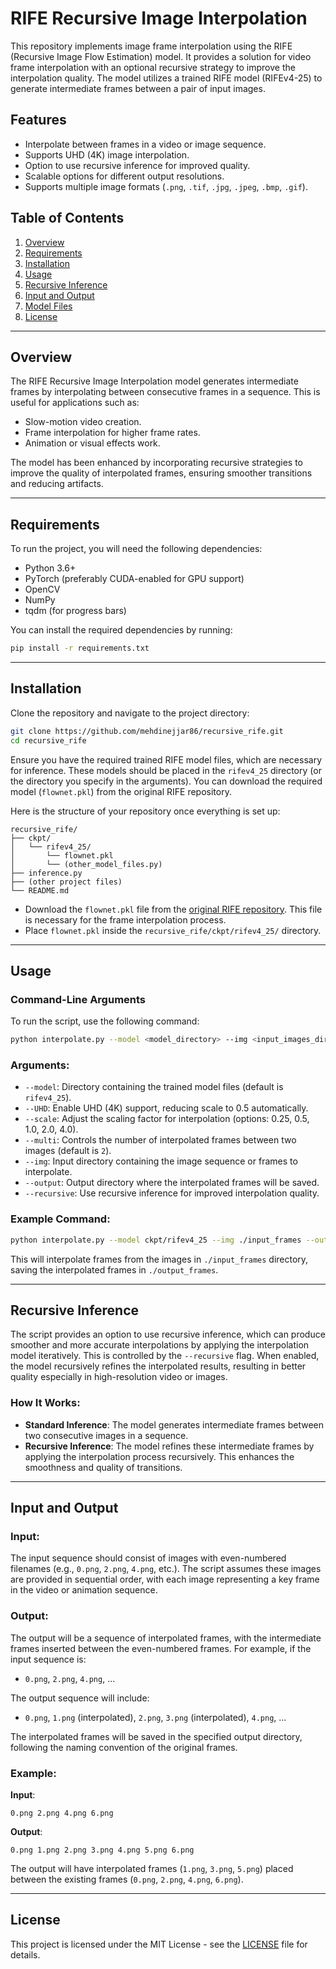 # RIFE Recursive Image Interpolation

This repository implements image frame interpolation using the RIFE (Recursive Image Flow Estimation) model. It provides a solution for video frame interpolation with an optional recursive strategy to improve the interpolation quality. The model utilizes a trained RIFE model (RIFEv4-25) to generate intermediate frames between a pair of input images.

## Features

* Interpolate between frames in a video or image sequence.
* Supports UHD (4K) image interpolation.
* Option to use recursive inference for improved quality.
* Scalable options for different output resolutions.
* Supports multiple image formats (`.png`, `.tif`, `.jpg`, `.jpeg`, `.bmp`, `.gif`).

## Table of Contents

1. [Overview](#overview)
2. [Requirements](#requirements)
3. [Installation](#installation)
4. [Usage](#usage)
5. [Recursive Inference](#recursive-inference)
6. [Input and Output](#input-and-output)
7. [Model Files](#model-files)
8. [License](#license)

---

## Overview

The RIFE Recursive Image Interpolation model generates intermediate frames by interpolating between consecutive frames in a sequence. This is useful for applications such as:

* Slow-motion video creation.
* Frame interpolation for higher frame rates.
* Animation or visual effects work.

The model has been enhanced by incorporating recursive strategies to improve the quality of interpolated frames, ensuring smoother transitions and reducing artifacts.

---

## Requirements

To run the project, you will need the following dependencies:

* Python 3.6+
* PyTorch (preferably CUDA-enabled for GPU support)
* OpenCV
* NumPy
* tqdm (for progress bars)

You can install the required dependencies by running:

```bash
pip install -r requirements.txt
```

---

## Installation

Clone the repository and navigate to the project directory:

```bash
git clone https://github.com/mehdinejjar86/recursive_rife.git
cd recursive_rife
```

Ensure you have the required trained RIFE model files, which are necessary for inference. These models should be placed in the `rifev4_25` directory (or the directory you specify in the arguments). You can download the required model (`flownet.pkl`) from the original RIFE repository.

Here is the structure of your repository once everything is set up:

```
recursive_rife/
├── ckpt/
│   └── rifev4_25/
│       └── flownet.pkl
│       └── (other_model_files.py)
├── inference.py
├── (other project files)
└── README.md
```

* Download the `flownet.pkl` file from the [original RIFE repository](https://github.com/hzwer/arXiv2020-RIFE). This file is necessary for the frame interpolation process.
* Place `flownet.pkl` inside the `recursive_rife/ckpt/rifev4_25/` directory.

---

## Usage

### Command-Line Arguments

To run the script, use the following command:

```bash
python interpolate.py --model <model_directory> --img <input_images_directory> --output <output_directory> [--UHD] [--recursive] [--scale <scale>] [--multi <multi>]
```

### Arguments:

* `--model`: Directory containing the trained model files (default is `rifev4_25`).
* `--UHD`: Enable UHD (4K) support, reducing scale to 0.5 automatically.
* `--scale`: Adjust the scaling factor for interpolation (options: 0.25, 0.5, 1.0, 2.0, 4.0).
* `--multi`: Controls the number of interpolated frames between two images (default is `2`).
* `--img`: Input directory containing the image sequence or frames to interpolate.
* `--output`: Output directory where the interpolated frames will be saved.
* `--recursive`: Use recursive inference for improved interpolation quality.

### Example Command:

```bash
python interpolate.py --model ckpt/rifev4_25 --img ./input_frames --output ./output_frames --recursive --scale 1.0 --multi 2
```

This will interpolate frames from the images in `./input_frames` directory, saving the interpolated frames in `./output_frames`.

---

## Recursive Inference

The script provides an option to use recursive inference, which can produce smoother and more accurate interpolations by applying the interpolation model iteratively. This is controlled by the `--recursive` flag. When enabled, the model recursively refines the interpolated results, resulting in better quality especially in high-resolution video or images.

### How It Works:

* **Standard Inference**: The model generates intermediate frames between two consecutive images in a sequence.
* **Recursive Inference**: The model refines these intermediate frames by applying the interpolation process recursively. This enhances the smoothness and quality of transitions.

---

## Input and Output

### Input:

The input sequence should consist of images with even-numbered filenames (e.g., `0.png`, `2.png`, `4.png`, etc.). The script assumes these images are provided in sequential order, with each image representing a key frame in the video or animation sequence.

### Output:

The output will be a sequence of interpolated frames, with the intermediate frames inserted between the even-numbered frames. For example, if the input sequence is:

* `0.png`, `2.png`, `4.png`, ...

The output sequence will include:

* `0.png`, `1.png` (interpolated), `2.png`, `3.png` (interpolated), `4.png`, ...

The interpolated frames will be saved in the specified output directory, following the naming convention of the original frames.

### Example:

**Input**:

```
0.png 2.png 4.png 6.png
```

**Output**:

```
0.png 1.png 2.png 3.png 4.png 5.png 6.png
```

The output will have interpolated frames (`1.png`, `3.png`, `5.png`) placed between the existing frames (`0.png`, `2.png`, `4.png`, `6.png`).

---

## License

This project is licensed under the MIT License - see the [LICENSE](LICENSE) file for details.
